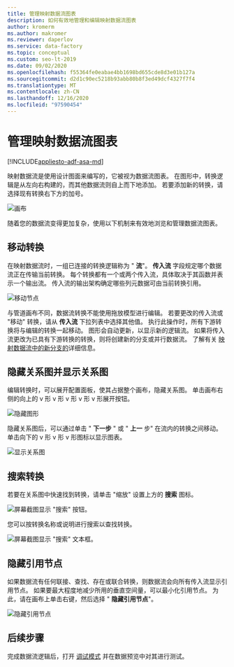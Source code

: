 ```yaml
---
title: 管理映射数据流图表
description: 如何有效地管理和编辑映射数据流图表
author: kromerm
ms.author: makromer
ms.reviewer: daperlov
ms.service: data-factory
ms.topic: conceptual
ms.custom: seo-lt-2019
ms.date: 09/02/2020
ms.openlocfilehash: f55364fe0eabae4bb1698bd655cde8d3e01b127a
ms.sourcegitcommit: d2d1c90ec5218b93abb80b8f3ed49dcf4327f7f4
ms.translationtype: MT
ms.contentlocale: zh-CN
ms.lasthandoff: 12/16/2020
ms.locfileid: "97590454"
---
```

# <a name="managing-the-mapping-data-flow-graph"></a>管理映射数据流图表

[!INCLUDE[appliesto-adf-asa-md](includes/appliesto-adf-asa-md.md)]

映射数据流是使用设计图面来编写的，它被视为数据流图表。 在图形中，转换逻辑是从左向右构建的，而其他数据流则自上而下地添加。 若要添加新的转换，请选择现有转换右下方的加号。

![画布](media/data-flow/canvas-2.png)

随着您的数据流变得更加复杂，使用以下机制来有效地浏览和管理数据流图表。 

## <a name="moving-transformations"></a>移动转换

在映射数据流时，一组已连接的转换逻辑称为 " **流**"。 **传入流** 字段规定哪个数据流正在传输当前转换。 每个转换都有一个或两个传入流，具体取决于其函数并表示一个输出流。 传入流的输出架构确定哪些列元数据可由当前转换引用。

![移动节点](media/data-flow/move-nodes.png "移动节点")

与管道画布不同，数据流转换不能使用拖放模型进行编辑。 若要更改的传入流或 "移动" 转换，请从 **传入流** 下拉列表中选择其他值。 执行此操作时，所有下游转换将与编辑的转换一起移动。 图形会自动更新，以显示新的逻辑流。 如果将传入流更改为已具有下游转换的转换，则将创建新的分支或并行数据流。 了解有关 [映射数据流中的新分支的](data-flow-new-branch.md)详细信息。

## <a name="hide-graph-and-show-graph"></a>隐藏关系图并显示关系图

编辑转换时，可以展开配置面板，使其占据整个画布，隐藏关系图。 单击画布右侧的向上的 v 形 v 形 v 形 v 形 v 形展开按钮。

![隐藏图形](media/data-flow/hide-graph.png "隐藏关系图")

隐藏关系图后，可以通过单击 " **下一步** " 或 " **上一** 步" 在流内的转换之间移动。 单击向下的 v 形 v 形 v 形图标以显示图表。

![显示关系图](media/data-flow/show-graph.png "显示关系图")

## <a name="searching-for-transformations"></a>搜索转换

若要在关系图中快速找到转换，请单击 "缩放" 设置上方的 **搜索** 图标。

![屏幕截图显示 "搜索" 按钮。](media/data-flow/search-1.png "搜索关系图")

您可以按转换名称或说明进行搜索以查找转换。

![屏幕截图显示 "搜索" 文本框。](media/data-flow/search-2.png "搜索关系图")

## <a name="hide-reference-nodes"></a>隐藏引用节点

如果数据流有任何联接、查找、存在或联合转换，则数据流会向所有传入流显示引用节点。 如果要最大程度地减少所用的垂直空间量，可以最小化引用节点。 为此，请在画布上单击右键，然后选择 " **隐藏引用节点**"。

![隐藏引用节点](media/data-flow/hide-reference-nodes.png "隐藏引用节点")

## <a name="next-steps"></a>后续步骤

完成数据流逻辑后，打开 [调试模式](concepts-data-flow-debug-mode.md) 并在数据预览中对其进行测试。
